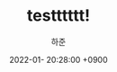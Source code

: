 ---
title: testttttt!
author: 하준
date: 2022-01- 20:28:00 +0900
categories: [test, spark]
tags: [test]
---